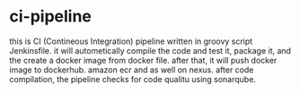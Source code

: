 # ci-pipeline
this is CI (Contineous Integration) pipeline written in groovy script Jenkinsfile.
it will autometically compile the code and test it, package it, and the create a docker image from docker file.
after that, it will push docker image to dockerhub. amazon ecr and as well on nexus.
after code compilation, the pipeline checks for code qualitu using sonarqube.
